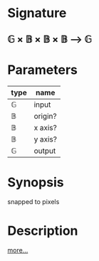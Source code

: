 # Signature
## 𝔾 × 𝔹 × 𝔹 × 𝔹 ⟶ 𝔾

# Parameters

| type | name |
|------|------|
|𝔾|input|
|𝔹|origin?|
|𝔹|x axis?|
|𝔹|y axis?|
|𝔾|output|

# Synopsis
snapped to pixels

# Description

[more...](https://en.wikipedia.org/wiki/Snap_(computer_graphics))